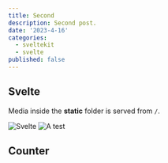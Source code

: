 ```yaml
---
title: Second
description: Second post.
date: '2023-4-16'
categories:
  - sveltekit
  - svelte
published: false
---
```


<script>
  import Counter from './counter.svelte'
</script>

## Svelte

Media inside the **static** folder is served from `/`.

![Svelte](favicon.png)
![A test](knime-titanic-data-science/header.png)
## Counter

<Counter />

